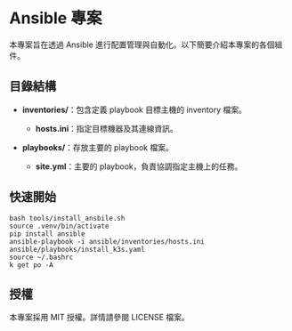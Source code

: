 # Ansible 專案

本專案旨在透過 Ansible 進行配置管理與自動化。以下簡要介紹本專案的各個組件。

## 目錄結構

- **inventories/**：包含定義 playbook 目標主機的 inventory 檔案。
  - **hosts.ini**：指定目標機器及其連線資訊。

- **playbooks/**：存放主要的 playbook 檔案。
  - **site.yml**：主要的 playbook，負責協調指定主機上的任務。

## 快速開始

```
bash tools/install_ansbile.sh
source .venv/bin/activate
pip install ansible
ansible-playbook -i ansible/inventories/hosts.ini ansible/playbooks/install_k3s.yaml
source ~/.bashrc
k get po -A

```

## 授權

本專案採用 MIT 授權。詳情請參閱 LICENSE 檔案。
